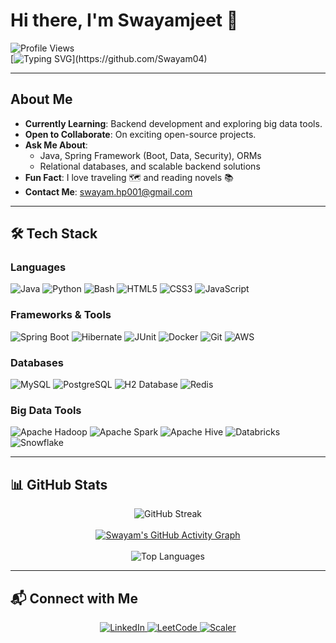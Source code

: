 # Hi there, I'm Swayamjeet 👋  

![Profile Views](https://komarev.com/ghpvc/?username=Swayam04&color=blue)  
[![Typing SVG](https://readme-typing-svg.herokuapp.com?font=Fira+Code&size=22&pause=1000&color=36BCF7&center=true&vCenter=true&width=600&lines=Backend+Developer+|+Big+Data+Explorer;Always+Learning+New+Things!)](https://github.com/Swayam04)

---

## About Me  
- **Currently Learning**: Backend development and exploring big data tools.  
- **Open to Collaborate**: On exciting open-source projects.  
- **Ask Me About**:  
  - Java, Spring Framework (Boot, Data, Security), ORMs  
  - Relational databases, and scalable backend solutions  
- **Fun Fact**: I love traveling 🗺️ and reading novels 📚  
- **Contact Me**: [swayam.hp001@gmail.com](mailto:swayam.hp001@gmail.com)  

---

## 🛠️ Tech Stack  

### **Languages**  
![Java](https://img.shields.io/badge/Java-%23ED8B00.svg?style=for-the-badge&logo=java&logoColor=white) 
![Python](https://img.shields.io/badge/Python-%233776AB.svg?style=for-the-badge&logo=python&logoColor=white) 
![Bash](https://img.shields.io/badge/Bash-%23121011.svg?style=for-the-badge&logo=gnu-bash&logoColor=white) 
![HTML5](https://img.shields.io/badge/HTML5-%23E34F26.svg?style=for-the-badge&logo=html5&logoColor=white) 
![CSS3](https://img.shields.io/badge/CSS3-%231572B6.svg?style=for-the-badge&logo=css3&logoColor=white) 
![JavaScript](https://img.shields.io/badge/JavaScript-%23F7DF1E.svg?style=for-the-badge&logo=javascript&logoColor=black)  

### **Frameworks & Tools**  
![Spring Boot](https://img.shields.io/badge/Spring%20Boot-%236DB33F.svg?style=for-the-badge&logo=spring&logoColor=white) 
![Hibernate](https://img.shields.io/badge/Hibernate-%236DB33F.svg?style=for-the-badge&logo=hibernate&logoColor=white) 
![JUnit](https://img.shields.io/badge/JUnit-%2325A162.svg?style=for-the-badge&logo=junit5&logoColor=white) 
![Docker](https://img.shields.io/badge/Docker-%232496ED.svg?style=for-the-badge&logo=docker&logoColor=white) 
![Git](https://img.shields.io/badge/Git-%23F05032.svg?style=for-the-badge&logo=git&logoColor=white) 
![AWS](https://img.shields.io/badge/AWS-%23FF9900.svg?style=for-the-badge&logo=amazonaws&logoColor=white)  

### **Databases**  
![MySQL](https://img.shields.io/badge/MySQL-%2300f.svg?style=for-the-badge&logo=mysql&logoColor=white) 
![PostgreSQL](https://img.shields.io/badge/PostgreSQL-%23316192.svg?style=for-the-badge&logo=postgresql&logoColor=white) 
![H2 Database](https://img.shields.io/badge/H2-%2300A4CC.svg?style=for-the-badge&logo=h2&logoColor=white) 
![Redis](https://img.shields.io/badge/Redis-%23DC382D.svg?style=for-the-badge&logo=redis&logoColor=white)  

### **Big Data Tools**  
![Apache Hadoop](https://img.shields.io/badge/Hadoop-%23FF6C37.svg?style=for-the-badge&logo=apachehadoop&logoColor=white) 
![Apache Spark](https://img.shields.io/badge/Spark-%23E25A1C.svg?style=for-the-badge&logo=apachespark&logoColor=white) 
![Apache Hive](https://img.shields.io/badge/Hive-%23FDEE21.svg?style=for-the-badge&logo=apachehive&logoColor=black) 
![Databricks](https://img.shields.io/badge/Databricks-%23FF3621.svg?style=for-the-badge&logo=databricks&logoColor=white) 
![Snowflake](https://img.shields.io/badge/Snowflake-%2300B5E2.svg?style=for-the-badge&logo=snowflake&logoColor=white)  

---

## 📊 GitHub Stats  

<div align="center">
    <img src="https://github-readme-streak-stats.herokuapp.com/?user=Swayam04&theme=radical" alt="GitHub Streak" />
    <br><br>
    <a href="https://github.com/Swayam04/github-readme-activity-graph">
        <img src="https://github-readme-activity-graph.vercel.app/graph?username=Swayam04&theme=react-dark&hide_border=true" alt="Swayam's GitHub Activity Graph" />
    </a>
    <br><br>
    <img src="https://github-readme-stats.vercel.app/api/top-langs/?username=Swayam04&layout=compact&theme=radical" alt="Top Languages" />
</div>

---

## 📬 Connect with Me  
<div align="center">
    <a href="https://www.linkedin.com/in/swayamjeetp/">
        <img src="https://img.shields.io/badge/LinkedIn-%230077B5.svg?style=for-the-badge&logo=linkedin&logoColor=white" alt="LinkedIn" />
    </a>
    <a href="https://leetcode.com/u/swayam04/">
        <img src="https://img.shields.io/badge/LeetCode-%23FFA116.svg?style=for-the-badge&logo=leetcode&logoColor=black" alt="LeetCode" />
    </a>
    <a href="https://www.scaler.com/academy/profile/2b69097b5018/">
        <img src="https://img.shields.io/badge/Scaler-%2334357E.svg?style=for-the-badge&logo=scaler&logoColor=white" alt="Scaler" />
    </a>
</div>
